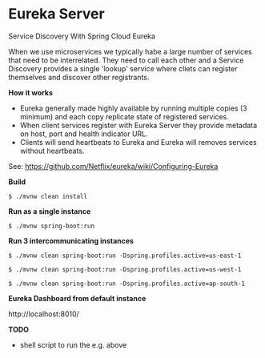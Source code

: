 # Eureka Server

Service Discovery With Spring Cloud Eureka

When we use microservices we typically habe a large number of services that need to be interrelated. They need to call each other and a Service Discovery provides a single 'lookup' service where cliets can register themselves and discover other registrants.

**How it works**

- Eureka generally made highly available by running multiple copies (3 minimum) and each copy replicate state of registered services.
- When client services register with Eureka Server they provide metadata on host, port and health indicator URL.
- Clients will send heartbeats to Eureka and Eureka will removes services without heartbeats.

See:
https://github.com/Netflix/eureka/wiki/Configuring-Eureka

**Build**

`$ ./mvnw clean install
`

**Run as a single instance**


`$ ./mvnw spring-boot:run
`

**Run 3 intercommunicating instances**

`$ ./mvnw clean spring-boot:run -Dspring.profiles.active=us-east-1
`

`$ ./mvnw clean spring-boot:run -Dspring.profiles.active=us-west-1
`

`$ ./mvnw clean spring-boot:run -Dspring.profiles.active=ap-south-1
`

**Eureka Dashboard from default instance**

http://localhost:8010/


**TODO**

- shell script to run the e.g. above